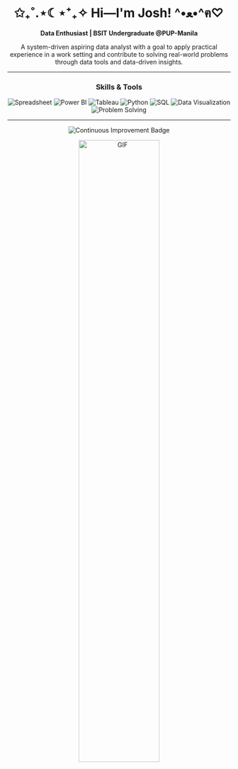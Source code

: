 <!-- Intro Section -->
<h1 align="center">✩₊˚.⋆☾⋆⁺₊✧  Hi—I'm Josh!  ^•ﻌ•^ฅ♡</h1>
<p align="center"><strong>Data Enthusiast | BSIT Undergraduate @PUP-Manila</strong><p>
<p align="center">A system-driven aspiring data analyst with a goal to apply practical experience 
in a work setting and contribute to solving real-world problems through data tools and data-driven insights.</p>

<!--
<p align="center">/\______________/\</p>
<p align="center">
  ⚞ <a href="https://pi-josh.github.io/Portfolio/">Don't touch me!</a> ⚟
</p>
<p align="center">\_______________/</p>
-->
<hr>

<!-- Skills Section -->
<h3 align="center">Skills & Tools</h3>
<p align="center">
  <img src="https://img.shields.io/badge/Spreadsheet-333333?style=for-the-badge&logo=grid&logoColor=white" alt="Spreadsheet">
  <img src="https://img.shields.io/badge/Power%20BI-333333?style=for-the-badge&logo=power-bi&logoColor=white" alt="Power BI">
  <img src="https://img.shields.io/badge/Tableau-333333?style=for-the-badge&logo=tableau&logoColor=white" alt="Tableau">
  <img src="https://img.shields.io/badge/Python-333333?style=for-the-badge&logo=python&logoColor=white" alt="Python">
  <img src="https://img.shields.io/badge/SQL-333333?style=for-the-badge&logo=postgresql&logoColor=white" alt="SQL">
  <img src="https://img.shields.io/badge/Data%20Visualization-333333?style=for-the-badge&logo=chart-line&logoColor=white" alt="Data Visualization">
  <img src="https://img.shields.io/badge/Problem%20Solving-333333?style=for-the-badge&logo=cogs&logoColor=white" alt="Problem Solving">
</p>
<hr>

<!-- Miscellaneous Section -->
<p align="center">
  <img src="https://img.shields.io/badge/Continuous-Improvement-333333?style=for-the-badge&logo=rocket&logoColor=D3D3D3" alt="Continuous Improvement Badge">
</p>
<p align="center">
  <img src="https://media.giphy.com/media/VekcnHOwOI5So/giphy.gif" alt="GIF" width="60%">
</p>
